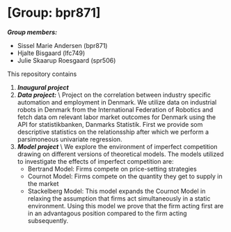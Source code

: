# \[Group: bpr871\]

***Group members:***
- Sissel Marie Andersen (bpr871)
- Hjalte Bisgaard (lfc749)
- Julie Skaarup Roesgaard (spr506)

This repository contains  
1. ***Inaugural project***
2. ***Data project:*** \\
Project on the correlation between industry specific automation and employment in Denmark. We utilize data on industrial robots in Denmark from the International Federation of Robotics and fetch data om relevant labor market outcomes for Denmark using the API for statistikbanken, Danmarks Statistik. First we provide som descriptive statistics on the relationsship after which we perform a parsimoneous univariate regression.
3. ***Model project*** \\
We explore the environment of imperfect competition drawing on different versions of theoretical models. The models utilized to investigate the effects of imperfect competition are: 
    - Bertrand Model:    Firms compete on price-setting strategies 
    - Cournot Model:     Firms compete on the quantity they get to supply in the market
    - Stackelberg Model: This model expands the Cournot Model in relaxing the assumption that firms act simultaneously in a static environment. Using this model we prove that the firm acting first are in an advantagous position compared to the firm acting subsequently. 